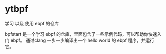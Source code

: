 # ytbpf 
学习 以及 使用 ebpf 的仓库

bpfstart 是一个学习 ebpf 的仓库，里面包含了一些示例代码，可以帮助你快速入门 ebpf。
通过clang 一步一步编译出一个 hello world 的 ebpf 程序，并运行它。
